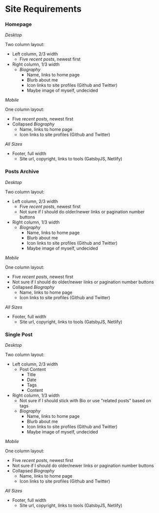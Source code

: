 # Site Requirements

### Homepage

*Desktop*

Two column layout:
- Left column, 2/3 width
  - Five *recent posts*, newest first
- Right column, 1/3 width
  - *Biography*
    - Name, links to home page
    - Blurb about me
    - Icon links to site profiles (Github and Twitter)
    - Maybe image of myself, undecided

*Mobile*

One column layout:
 - Five *recent posts*, newest first
 - Collapsed *Biography*
   - Name, links to home page
   - Icon links to site profiles (Github and Twitter)
   
*All Sizes*
- Footer, full width
  - Site url, copyright, links to tools (GatsbyJS, Netlify)
  
### Posts Archive

*Desktop*

Two column layout:
- Left column, 2/3 width
  - Five *recent posts*, newest first
  - Not sure if I should do older/newer links or pagination number buttons
- Right column, 1/3 width
  - *Biography*
    - Name, links to home page
    - Blurb about me
    - Icon links to site profiles (Github and Twitter)
    - Maybe image of myself, undecided

*Mobile*

One column layout:
 - Five *recent posts*, newest first
 - Not sure if I should do older/newer links or pagination number buttons
 - Collapsed *Biography*
   - Name, links to home page
   - Icon links to site profiles (Github and Twitter)
   
*All Sizes*
- Footer, full width
  - Site url, copyright, links to tools (GatsbyJS, Netlify)

### Single Post

*Desktop*

Two column layout:
- Left column, 2/3 width
  - Post Content
    - Title
    - Date
    - Tags
    - Content
- Right column, 1/3 width
  - Not sure if I should stick with Bio or use "related posts" based on tags
  - *Biography*
    - Name, links to home page
    - Blurb about me
    - Icon links to site profiles (Github and Twitter)
    - Maybe image of myself, undecided

*Mobile*

One column layout:
 - Five *recent posts*, newest first
 - Not sure if I should do older/newer links or pagination number buttons
 - Collapsed *Biography*
   - Name, links to home page
   - Icon links to site profiles (Github and Twitter)
   
*All Sizes*
- Footer, full width
  - Site url, copyright, links to tools (GatsbyJS, Netlify)
